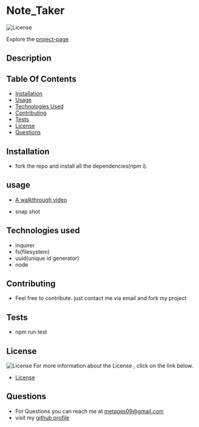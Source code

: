 # Note_Taker
![License](https://img.shields.io/badge/License-MIT-green.svg "License Badge")
 
Explore the [project-page](https://github.com/Mgithub89/Note_Taker.git)

## Description
  

## Table Of Contents 
* [Installation](#Installation)
* [Usage](#Usage)
* [Technologies Used](#Technologies-Used)
* [Contributing](#Contributing)
* [Tests](#Tests)
* [License](#License)
* [Questions](#Questions)

## Installation
* fork the repo and install all the dependencies(npm i).

## usage

* [A walkthrough video](https://drive.google.com/file/d/1SF7YSCp4t1G-cmr-s0Y0SBdeYXNNuvbF/view) 

* snap shot




## Technologies used
* inquirer
* fs(filesystem)
* uuid(unique id generator)
* node

## Contributing
* Feel free to contribute. just contact me via email and fork my project

## Tests
* npm run test

## License 
 ![License](https://img.shields.io/badge/License-MIT-green.svg "License Badge")
 For more information about the License , click on the link below.
 * [License](https://opensource.org/licenses/MIT)

## Questions
* For Questions you can reach me at [metages09@gmail.com](mailto:metages09@gmail.com)
* visit my [github profile](https://github.com/Mgithub89)
        